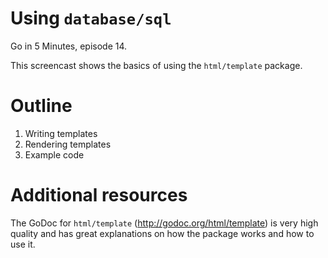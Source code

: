 # Using `database/sql`

Go in 5 Minutes, episode 14.

This screencast shows the basics of using the `html/template` package.

# Outline

1. Writing templates
2. Rendering templates
3. Example code

# Additional resources

The GoDoc for `html/template` (http://godoc.org/html/template) is very high quality and has great explanations on how the package works and how to use it.
